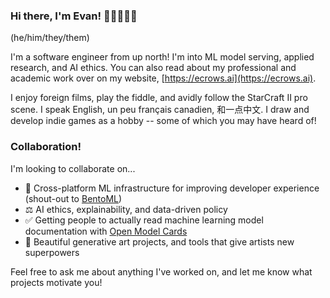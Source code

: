 ### Hi there, I'm Evan! 👋🏳️‍🌈🇨🇦

(he/him/they/them)

I'm a software engineer from up north!  I'm into ML model serving, applied research, and AI ethics.  You can also read about my professional and academic work over on my website, [https://ecrows.ai](https://ecrows.ai).

I enjoy foreign films, play the fiddle, and avidly follow the StarCraft II pro scene.  I speak English, un peu français canadien, 和一点中文.  I draw and develop indie games as a hobby -- some of which you may have heard of!

### Collaboration!

I'm looking to collaborate on...
- 🍣 Cross-platform ML infrastructure for improving developer experience (shout-out to [BentoML](https://github.com/bentoml/BentoML))
- ⚖️ AI ethics, explainability, and data-driven policy
- ✅ Getting people to actually read machine learning model documentation with [Open Model Cards](https://github.com/ecrows/open-model-cards)
- 🎨 Beautiful generative art projects, and tools that give artists new superpowers

Feel free to ask me about anything I've worked on, and let me know what projects motivate you!
